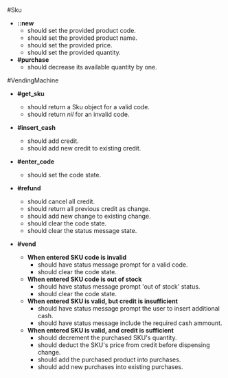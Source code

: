 #Sku

* **::new**
  * should set the provided product code.
  * should set the provided product name.
  * should set the provided price.
  * should set the provided quantity.
* **\#purchase**
  * should decrease its available quantity by one.

#VendingMachine

* **\#get_sku**
  * should return a Sku object for a valid code.
  * should return *nil* for an invalid code.
* **\#insert_cash**
  * should add credit.
  * should add new credit to existing credit.
* **\#enter_code**
  * should set the code state.


* **\#refund**
  * should cancel all credit.
  * should return all previous credit as change.
  * should add new change to existing change.
  * should clear the code state.
  * should clear the status message state.


* **\#vend**
  * **When entered SKU code is invalid**
    * should have status message prompt for a valid code.
    * should clear the code state.
  * **When entered SKU code is out of stock**
    * should have status message prompt 'out of stock' status.
    * should clear the code state.
  * **When entered SKU is valid, but credit is insufficient**
    * should have status message prompt the user to insert additional cash.
    * should have status message include the required cash ammount.
  * **When entered SKU is valid, and credit is sufficient**
    * should decrement the purchased SKU's quantity.
    * should deduct the SKU's price from credit before dispensing change.
    * should add the purchased product into purchases.
    * should add new purchases into existing purchases.
